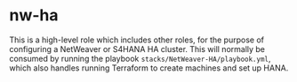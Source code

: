 # nw-ha

This is a high-level role which includes other roles, for the purpose of configuring a NetWeaver or S4HANA HA cluster. This will normally be consumed by running the playbook `stacks/NetWeaver-HA/playbook.yml`, which also handles running Terraform to create machines and set up HANA.

